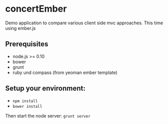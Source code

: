 concertEmber
============
Demo application to compare various client side mvc approaches. This time using ember.js

Prerequisites
--------------
- node.js >= 0.10
- bower
- grunt
- ruby und compass (from yeoman ember template)

Setup your environment:
-----------------------
-  <code>npm install </code>
-  <code>bower install</code>

Then start the node server:
<code>grunt server</code>
